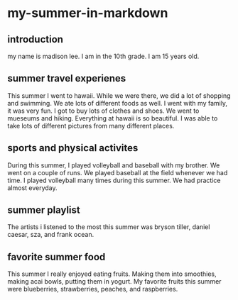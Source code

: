 # my-summer-in-markdown

## introduction
my name is madison lee. I am in the 10th grade. I am 15 years old. 
## summer travel experienes
This summer I went to hawaii. While we were there, we did a lot of shopping and swimming. We ate lots of different foods as well. I went with my family, it was very fun. I got to buy lots of clothes and shoes. We went to mueseums and hiking. Everything at hawaii is so beautiful. I was able to take lots of different pictures from many different places. 
## sports and physical activites
During this summer, I played volleyball and baseball with my brother. We went on a couple of runs. We played baseball at the field whenever we had time. I played volleyball many times during this summer. We had practice almost everyday. 
## summer playlist
The artists i listened to the most this summer was bryson tiller, daniel caesar, sza, and frank ocean. 
## favorite summer food
This summer I really enjoyed eating fruits. Making them into smoothies, making acai bowls, putting them in yogurt. My favorite fruits this summer were blueberries, strawberries, peaches, and raspberries. 

